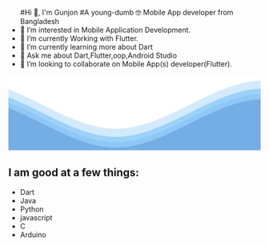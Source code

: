 <p align="center">
  <ul>
    #Hi 👋, I'm Gunjon
    #A young-dumb 🤓 Mobile App developer from Bangladesh 
    <li>👀 I’m interested in Mobile Application Development.</li>
    <li>🌱 I’m currently Working with Flutter.</li>
    <li>🌱 I’m currently learning more about Dart</li>
    <li>💬 Ask me about Dart,Flutter,oop,Android Studio</li>
    <li>💞️ I’m looking to collaborate on Mobile App(s) developer(Flutter).</li>
  </ul>
</p>	
<img src="https://raw.githubusercontent.com/fredgrott/FredGrott/gh-pages/waves.svg" width="100%" height="150">

## I am good at a few things:

<ul>
  <li>Dart</li>
  <li>Java</li>
  <li>Python</li>
  <li>javascript</li>
  <li>C</li>
  <li>Arduino</li>
</ul>

